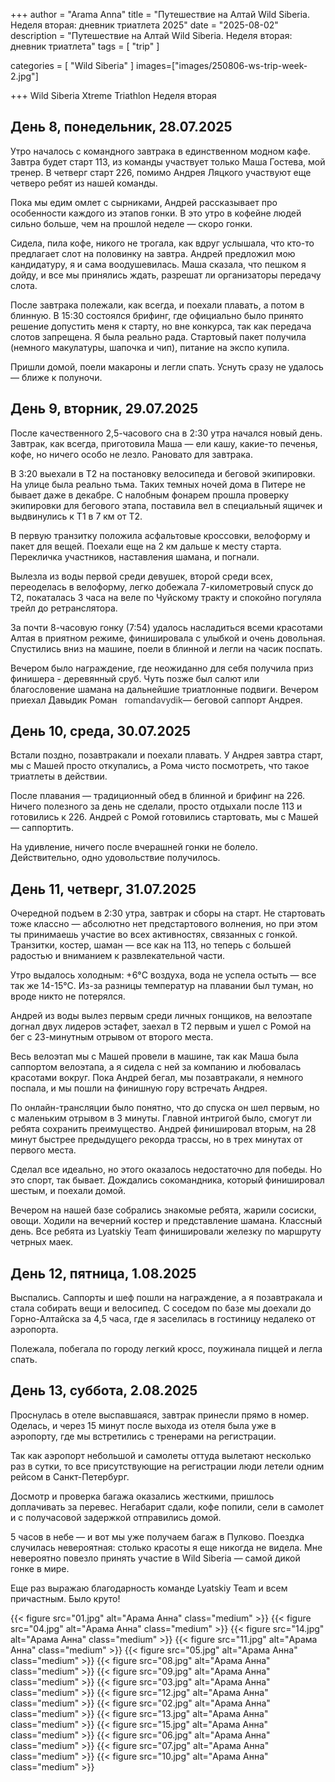 

+++
author = "Arama Anna"
title = "Путешествие на Алтай Wild Siberia. Неделя вторая: дневник триатлета 2025"
date = "2025-08-02"
description = "Путешествие на Алтай Wild Siberia. Неделя вторая: дневник триатлета"
tags = [
    "trip"
]

categories = [
    "Wild Siberia"
]
images=["images/250806-ws-trip-week-2.jpg"]

+++
Wild Siberia Xtreme Triathlon
Неделя вторая

<!--more-->
## День 8, понедельник, 28.07.2025

Утро началось с командного завтрака в единственном модном кафе. Завтра будет старт 113, из команды участвует только Маша Гостева, мой тренер. В четверг старт 226, помимо Андрея Ляцкого участвуют еще четверо ребят из нашей команды. 

Пока мы едим омлет с сырниками, Андрей рассказывает про особенности каждого из этапов гонки. В это утро в кофейне людей сильно больше, чем на прошлой неделе — скоро гонки.

Сидела, пила кофе, никого не трогала, как вдруг услышала, что кто-то предлагает слот на половинку на завтра. Андрей предложил мою кандидатуру, я и сама воодушевилась. Маша сказала, что пешком я дойду, и все мы принялись ждать, разрешат ли организаторы передачу слота.

После завтрака полежали, как всегда, и поехали плавать, а потом в блинную. В 15:30 состоялся брифинг, где официально было принято решение допустить меня к старту, но вне конкурса, так как передача слотов запрещена. Я была реально рада. Стартовый пакет получила (немного макулатуры, шапочка и чип), питание на экспо купила.

Пришли домой, поели макароны и легли спать. Уснуть сразу не удалось — ближе к полуночи.

## День 9, вторник, 29.07.2025

После качественного 2,5-часового сна в 2:30 утра начался новый день. Завтрак, как всегда, приготовила Маша — ели кашу, какие-то печенья, кофе, но ничего особо не лезло. Рановато для завтрака.

В 3:20 выехали в Т2 на постановку велосипеда и беговой экипировки. На улице была реально тьма. Таких темных ночей дома в Питере не бывает даже в декабре. С налобным фонарем прошла проверку экипировки для бегового этапа, поставила вел в специальный ящичек и выдвинулись к Т1 в 7 км от Т2. 

В первую транзитку положила асфальтовые кроссовки, велоформу и пакет для вещей. Поехали еще на 2 км дальше к месту старта. Перекличка участников, наставления шамана, и погнали.

Вылезла из воды первой среди девушек, второй среди всех, переоделась в велоформу, легко добежала 7-километровый спуск до Т2, покаталась 3 часа на веле по Чуйскому тракту и спокойно погуляла трейл до ретранслятора. 

За почти 8-часовую гонку (7:54) удалось насладиться всеми красотами Алтая в приятном режиме, финишировала с улыбкой и очень довольная. Спустились вниз на машине, поели в блинной и легли на часик поспать. 

Вечером было награждение, где неожиданно для себя получила приз финишера - деревянный сруб. Чуть позже был салют или благословение шамана на дальнейшие триатлонные подвиги. Вечером приехал Давыдик Роман <a href="https://www.instagram.com/romandavydik" target="_blank" style="text-decoration: none; color: #333; transition: color 0.3s;" >
  <i class="fa-brands fa-instagram" style="font-size: 20px; color: #0088cc; margin-right: 8px"></i>
  romandavydik</a>— беговой саппорт Андрея.

## День 10, среда, 30.07.2025

Встали поздно, позавтракали и поехали плавать. У Андрея завтра старт, мы с Машей просто откупались, а Рома чисто посмотреть, что такое триатлеты в действии. 

После плавания — традиционный обед в блинной и брифинг на 226. Ничего полезного за день не сделали, просто отдыхали после 113 и готовились к 226. Андрей с Ромой готовились стартовать, мы с Машей — саппортить. 

На удивление, ничего после вчерашней гонки не болело. Действительно, одно удовольствие получилось.

## День 11, четверг, 31.07.2025

Очередной подъем в 2:30 утра, завтрак и сборы на старт. Не стартовать тоже классно — абсолютно нет предстартового волнения, но при этом ты принимаешь участие во всех активностях, связанных с гонкой. Транзитки, костер, шаман — все как на 113, но теперь с большей радостью и вниманием к развлекательной части.

Утро выдалось холодным: +6°C воздуха, вода не успела остыть — все так же 14-15°C. Из-за разницы температур на плавании был туман, но вроде никто не потерялся. 

Андрей из воды вылез первым среди личных гонщиков, на велоэтапе догнал двух лидеров эстафет, заехал в Т2 первым и ушел с Ромой на бег с 23-минутным отрывом от второго места. 

Весь велоэтап мы с Машей провели в машине, так как Маша была саппортом велоэтапа, а я сидела с ней за компанию и любовалась красотами вокруг. Пока Андрей бегал, мы позавтракали, я немного поспала, и мы пошли на финишную гору встречать Андрея. 

По онлайн-трансляции было понятно, что до спуска он шел первым, но с маленьким отрывом в 3 минуты. Главной интригой было, смогут ли ребята сохранить преимущество. Андрей финишировал вторым, на 28 минут быстрее предыдущего рекорда трассы, но в трех минутах от первого места. 

Сделал все идеально, но этого оказалось недостаточно для победы. Но это спорт, так бывает. Дождались сокомандника, который финишировал шестым, и поехали домой. 

Вечером на нашей базе собрались знакомые ребята, жарили сосиски, овощи. Ходили на вечерний костер и представление шамана. Классный день. Все ребята из Lyatskiy Team финишировали железку по маршруту четрных маек.

## День 12, пятница, 1.08.2025

Выспались. Саппорты и шеф пошли на награждение, а я позавтракала и стала собирать вещи и велосипед. С соседом по базе мы доехали до Горно-Алтайска за 4,5 часа, где я заселилась в гостиницу недалеко от аэропорта. 

Полежала, побегала по городу легкий кросс, поужинала пиццей и легла спать.

## День 13, суббота, 2.08.2025

Проснулась в отеле выспавшаяся, завтрак принесли прямо в номер. Оделась, и через 15 минут после выхода из отеля была уже в аэропорту, где мы встретились с тренерами на регистрации. 

Так как аэропорт небольшой и самолеты оттуда вылетают несколько раз в сутки, то все присутствующие на регистрации люди летели одним рейсом в Санкт-Петербург. 

Досмотр и проверка багажа оказались жесткими, пришлось доплачивать за перевес. Негабарит сдали, кофе попили, сели в самолет и с получасовой задержкой отправились домой. 

5 часов в небе — и вот мы уже получаем багаж в Пулково. Поездка случилась невероятная: столько красоты я еще никогда не видела. Мне невероятно повезло принять участие в Wild Siberia — самой дикой гонке в мире. 

Еще раз выражаю благодарность команде Lyatskiy Team и всем причастным. Было круто!



{{< figure src="01.jpg" alt="Арама Анна" class="medium" >}}
{{< figure src="04.jpg" alt="Арама Анна" class="medium" >}}
{{< figure src="14.jpg" alt="Арама Анна" class="medium" >}}
{{< figure src="11.jpg" alt="Арама Анна" class="medium" >}}
{{< figure src="05.jpg" alt="Арама Анна" class="medium" >}}
{{< figure src="08.jpg" alt="Арама Анна" class="medium" >}}
{{< figure src="09.jpg" alt="Арама Анна" class="medium" >}}
{{< figure src="03.jpg" alt="Арама Анна" class="medium" >}}
{{< figure src="12.jpg" alt="Арама Анна" class="medium" >}}
{{< figure src="02.jpg" alt="Арама Анна" class="medium" >}}
{{< figure src="13.jpg" alt="Арама Анна" class="medium" >}}
{{< figure src="15.jpg" alt="Арама Анна" class="medium" >}}
{{< figure src="06.jpg" alt="Арама Анна" class="medium" >}}
{{< figure src="07.jpg" alt="Арама Анна" class="medium" >}}
{{< figure src="10.jpg" alt="Арама Анна" class="medium" >}}
